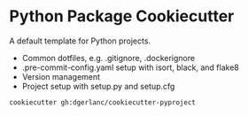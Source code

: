 # Python Package Cookiecutter

A default template for Python projects.

* Common dotfiles, e.g. .gitignore, .dockerignore
* .pre-commit-config.yaml setup with isort, black, and flake8
* Version management
* Project setup with setup.py and setup.cfg

```
cookiecutter gh:dgerlanc/cookiecutter-pyproject
```
